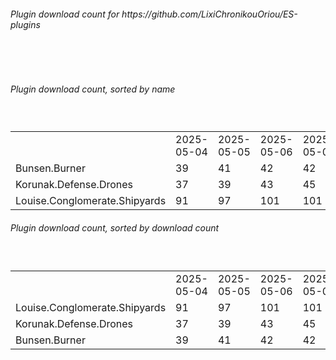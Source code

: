 <h6>Plugin download count for https://github.com/LixiChronikouOriou/ES-plugins</h6><br>
<br>
<h6>Plugin download count, sorted by name</h6><sub><sup><br>
<table>
	<tr>
		<td></td>
		<td>2025-05-04</td>
		<td>2025-05-05</td>
		<td>2025-05-06</td>
		<td>2025-05-07</td>
		<td>2025-05-08</td>
		<td>2025-05-09</td>
		<td>2025-05-10</td>
		<td>today +</td>
	</tr>
	<tr>
		<td>Bunsen.Burner</td>
		<td>39</td>
		<td>41</td>
		<td>42</td>
		<td>42</td>
		<td>42</td>
		<td>44</td>
		<td>46</td>
		<td>+ 2</td>
	</tr>
	<tr>
		<td>Korunak.Defense.Drones</td>
		<td>37</td>
		<td>39</td>
		<td>43</td>
		<td>45</td>
		<td>46</td>
		<td>48</td>
		<td>50</td>
		<td>+ 2</td>
	</tr>
	<tr>
		<td>Louise.Conglomerate.Shipyards</td>
		<td>91</td>
		<td>97</td>
		<td>101</td>
		<td>101</td>
		<td>102</td>
		<td>106</td>
		<td>108</td>
		<td>+ 2</td>
	</tr>
</table>
</sub></sup>
<h6>Plugin download count, sorted by download count</h6><sub><sup><br>
<table>
	<tr>
		<td></td>
		<td>2025-05-04</td>
		<td>2025-05-05</td>
		<td>2025-05-06</td>
		<td>2025-05-07</td>
		<td>2025-05-08</td>
		<td>2025-05-09</td>
		<td>2025-05-10</td>
		<td>today +</td>
	</tr>
	<tr>
		<td>Louise.Conglomerate.Shipyards</td>
		<td>91</td>
		<td>97</td>
		<td>101</td>
		<td>101</td>
		<td>102</td>
		<td>106</td>
		<td>108</td>
		<td>+ 2</td>
	</tr>
	<tr>
		<td>Korunak.Defense.Drones</td>
		<td>37</td>
		<td>39</td>
		<td>43</td>
		<td>45</td>
		<td>46</td>
		<td>48</td>
		<td>50</td>
		<td>+ 2</td>
	</tr>
	<tr>
		<td>Bunsen.Burner</td>
		<td>39</td>
		<td>41</td>
		<td>42</td>
		<td>42</td>
		<td>42</td>
		<td>44</td>
		<td>46</td>
		<td>+ 2</td>
	</tr>
</table>
</sub></sup>
